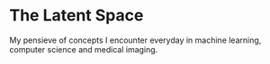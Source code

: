 # The Latent Space

My pensieve of concepts I encounter everyday in machine learning, computer science and medical imaging.